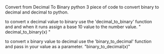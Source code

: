Convert from Decimal To Binary
python 3 piece of code to convert binary to decimal and decimal to python.

to convert x decimal value to binary
use the 'decimal_to_binary' function and and when it runs assign a base 10 value to the number value. " decimal_to_binary(x) "

to convert x binary value to decimal
use the 'binary_to_decimal' function and pass in your value as a parameter. "binary_to_decimal(x)"
